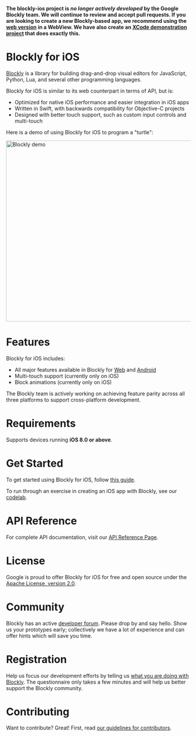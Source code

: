 **The blockly-ios project is _no longer actively developed_ by the
Google Blockly team. We will continue to review and accept pull requests.
If you are looking to create a new Blockly-based app, we recommend using
the [web version](http://github.com/google/blockly) in a WebView.  We
have also create an
[XCode demonstration project](https://github.com/google/blockly/tree/develop/demos/mobile/ios)
that does exactly this.**

# Blockly for iOS

[Blockly][1] is a library for building drag-and-drop visual editors for
JavaScript, Python, Lua, and several other programming languages.

Blockly for iOS is similar to its web counterpart in terms of API, but is:

- Optimized for native iOS performance and easier integration in iOS apps
- Written in Swift, with backwards compatibility for Objective-C projects
- Designed with better touch support, such as custom input controls and
multi-touch

Here is a demo of using Blockly for iOS to program a "turtle":

<img src="https://google.github.io/blockly-ios/demo.gif" alt="Blockly demo" width="700px" height="494px" />

# Features

Blockly for iOS includes:

- All major features available in Blockly for [Web][2] and [Android][3]
- Multi-touch support (currently only on iOS)
- Block animations (currently only on iOS)

The Blockly team is actively working on achieving feature parity across
all three platforms to support cross-platform development.

# Requirements

Supports devices running **iOS 8.0 or above**.

# Get Started

To get started using Blockly for iOS, follow [this guide][4].

To run through an exercise in creating an iOS app with Blockly, see our [codelab][10].

# API Reference

For complete API documentation, visit our [API Reference Page][5].

# License

Google is proud to offer Blockly for iOS for free and open source
under the [Apache License, version 2.0][6].

# Community

Blockly has an active [developer forum][7]. Please drop by and say hello. Show us
your prototypes early; collectively we have a lot of experience and can offer
hints which will save you time.

# Registration

Help us focus our development efforts by telling us [what you are doing with
Blockly][8]. The questionnaire only takes a few minutes and will help us better
support the Blockly community.

# Contributing

Want to contribute? Great! First, read [our guidelines for contributors][9].

[1]: https://developer.google.com/blockly/ "Blockly documentation"
[2]: https://github.com/google/blockly "Blockly for Web repo on GitHub"
[3]: https://github.com/google/blockly-android "Blockly for Android repo on GitHub"
[4]: https://developer.google.com/blockly/guides/get-started/ios "Blockly for iOS developer tutorial"
[5]: https://developer.google.com/blockly/reference/ios "Blockly for iOS API Reference Documentation"
[6]: https://github.com/google/blockly-ios/blob/master/LICENSE "Apache open source license, version 2.0"
[7]: https://groups.google.com/forum/#!forum/blockly "Blockly developer forum"
[8]: https://developers.google.com/blockly/registration "Blockly developer registration form"
[9]: https://github.com/google/blockly-ios/blob/master/CONTRIBUTING.md "Contributor guidelines"
[10]: https://developers.google.com/blockly/codelab/ios
